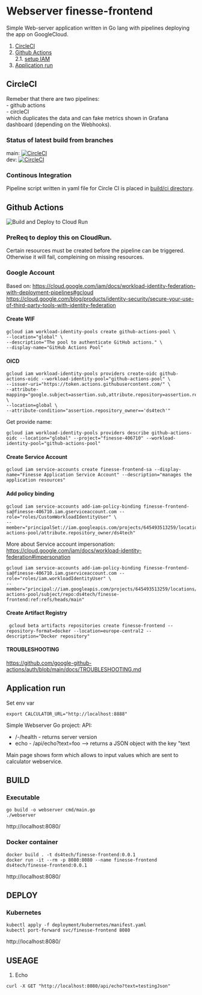 # Webserver finesse-frontend

Simple Web-server application written in Go lang with pipelines deploying the app on GoogleCloud.

1. [CircleCI](#circleCI)
2. [Github Actions](#gha) <br>
   2.1. [setup IAM](#iam) <br>
3. [Application run](#app)

## CircleCI  <a name="circleCI"></a>
Remeber that there are two pipelines:<br>
	- github actions <br>
	- circleCI <br>
which duplicates the data and can fake metrics shown in Grafana dashboard (depending on the Webhooks).

### Status of latest build from branches
main:
[![CircleCI](https://dl.circleci.com/status-badge/img/gh/ds4tech/finesse-frontend/tree/main.svg?style=svg)](https://dl.circleci.com/status-badge/redirect/gh/ds4tech/finesse-frontend/tree/main)
<br/>
dev:
[![CircleCI](https://dl.circleci.com/status-badge/img/gh/ds4tech/finesse-frontend/tree/dev.svg?style=svg)](https://dl.circleci.com/status-badge/redirect/gh/ds4tech/finesse-frontend/tree/dev)

### Continous Integration <a name="ci"></a>
Pipeline script written in yaml file for Circle CI is placed in [build/ci directory](https://github.com/ds4tech/finesse-frontend/blob/dev/.circleci/config.yml).  <br>


## Github Actions <a name="gha"></a>
![Build and Deploy to Cloud Run](https://github.com/ds4tech/finesse-frontend/actions/workflows/deploy-cloudrun.yml/badge.svg)

### PreReq to deploy this on CloudRun.
Certain resources must be created before the pipeline can be triggered. Otherwise it will fail, compleining on missing resources.
 
### Google Account
Based on:
https://cloud.google.com/iam/docs/workload-identity-federation-with-deployment-pipelines#gcloud
https://cloud.google.com/blog/products/identity-security/secure-your-use-of-third-party-tools-with-identity-federation

#### Create WIF <a name="iam"></a>
```
gcloud iam workload-identity-pools create github-actions-pool \
--location="global" \
--description="The pool to authenticate GitHub actions." \
--display-name="GitHub Actions Pool"
```
#### OICD
```
gcloud iam workload-identity-pools providers create-oidc github-actions-oidc --workload-identity-pool="github-actions-pool" \
--issuer-uri="https://token.actions.githubusercontent.com/" \
--attribute-mapping="google.subject=assertion.sub,attribute.repository=assertion.repository,attribute.repository_owner=assertion.repository_owner,attribute.branch=assertion.sub.extract('/heads/{branch}/')" \
--location=global \
--attribute-condition="assertion.repository_owner=='ds4tech'"
```
Get provide name:
```
gcloud iam workload-identity-pools providers describe github-actions-oidc --location="global" --project="finesse-406710" --workload-identity-pool="github-actions-pool"
```
#### Create Service Account
```
gcloud iam service-accounts create finesse-frontend-sa --display-name="Finesse Application Service Account" --description="manages the application resources"
```

#### Add policy binding
```
gcloud iam service-accounts add-iam-policy-binding finesse-frontend-sa@finesse-406710.iam.gserviceaccount.com --role="roles/CustomWorkloadIdentityUser" \
--member="principalSet://iam.googleapis.com/projects/645493513259/locations/global/workloadIdentityPools/github-actions-pool/attribute.repository_owner/ds4tech"
```
More about Service account impersonation: https://cloud.google.com/iam/docs/workload-identity-federation#impersonation

```
gcloud iam service-accounts add-iam-policy-binding finesse-frontend-sa@finesse-406710.iam.gserviceaccount.com --role="roles/iam.workloadIdentityUser" \
--member="principal://iam.googleapis.com/projects/645493513259/locations/global/workloadIdentityPools/github-actions-pool/subject/repo:ds4tech/finesse-frontend:ref:refs/heads/main"
```

#### Create Artifact Registry
```
 gcloud beta artifacts repositories create finesse-frontend --repository-format=docker --location=europe-central2 --description="Docker repository"
```

#### TROUBLESHOOTING
https://github.com/google-github-actions/auth/blob/main/docs/TROUBLESHOOTING.md



## Application run <a name="app"></a>

Set env var
```
export CALCULATOR_URL="http://localhost:8888"
```

Simple Webserver Go project:
API:
- /-/health - returns server version 
- echo - /api/echo?text=foo --> returns a JSON object with the key "text

Main page shows form which allows to input values which are sent to calculator webservice.

## BUILD <a name="build"></a>

### Executable <a name="build.exe"></a>
```
go build -o webserver cmd/main.go 
./webserver
```

http://localhost:8080/

### Docker container <a name="build.docker"></a>
```
docker build . -t ds4tech/finesse-frontend:0.0.1
docker run -it --rm -p 8080:8080 --name finesse-frontend ds4tech/finesse-frontend:0.0.1
```

http://localhost:8080/

## DEPLOY <a name="deploy"></a>

### Kubernetes <a name="deploy.k8s"></a>
```
kubectl apply -f deployment/kubernetes/manifest.yaml
kubectl port-forward svc/finesse-frontend 8080
```

http://localhost:8080/

## USEAGE <a name="usage"></a>

1. Echo
```
curl -X GET "http://localhost:8080/api/echo?text=testingJson"
```

